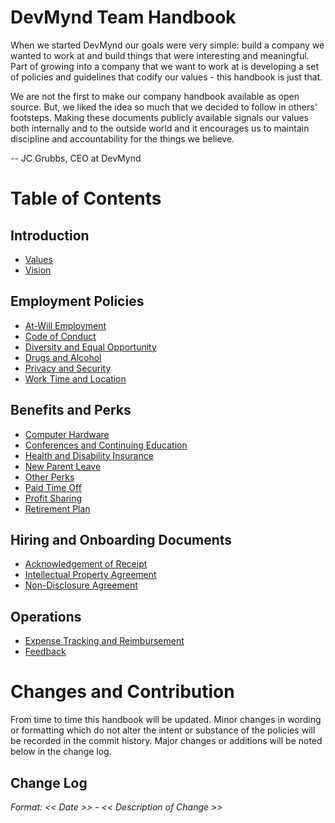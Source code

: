 # DevMynd Team Handbook

When we started DevMynd our goals were very simple: build a company we
wanted to work at and build things that were interesting and meaningful.
Part of growing into a company that we want to work at is developing a
set of policies and guidelines that codify our values - this handbook is
just that.

We are not the first to make our company handbook available as open
source.  But, we liked the idea so much that we decided to follow in
others' footsteps.  Making these documents publicly available signals
our values both internally and to the outside world and it encourages us
to maintain discipline and accountability for the things we believe.

-- JC Grubbs, CEO at DevMynd

# Table of Contents

## Introduction
* [Values](https://github.com/devmynd/handbook/blob/master/Values.md)
* [Vision](https://github.com/devmynd/handbook/blob/master/Vision.md)

## Employment Policies
* [At-Will Employment](https://github.com/devmynd/handbook/blob/master/Employment%20Policies/At-Will%20Employment.md)
* [Code of Conduct](https://github.com/devmynd/handbook/blob/master/Employment%20Policies/Code%20of%20Conduct.md)
* [Diversity and Equal Opportunity](https://github.com/devmynd/handbook/blob/master/Employment%20Policies/Diversity%20and%20Equal%20Opportunity.md)
* [Drugs and Alcohol](https://github.com/devmynd/handbook/blob/master/Employment%20Policies/Drugs%20and%20Alcohol.md)
* [Privacy and Security](https://github.com/devmynd/handbook/blob/master/Employment%20Policies/Privacy%20and%20Security.md)
* [Work Time and Location](https://github.com/devmynd/handbook/blob/master/Employment%20Policies/Work%20Time%20and%20Location.md)

## Benefits and Perks
* [Computer Hardware](https://github.com/devmynd/handbook/blob/master/Benefits%20and%20Perks/Computer%20Hardware.md)
* [Conferences and Continuing Education](https://github.com/devmynd/handbook/blob/master/Benefits%20and%20Perks/Conferences%20and%20Continuing%20Education.md)
* [Health and Disability Insurance](https://github.com/devmynd/handbook/blob/master/Benefits%20and%20Perks/Health%20and%20Disability%20Insurance.md)
* [New Parent Leave](https://github.com/devmynd/handbook/blob/master/Benefits%20and%20Perks/New%20Parent%20Leave.md)
* [Other Perks](https://github.com/devmynd/handbook/blob/master/Benefits%20and%20Perks/Other%20Perks.md)
* [Paid Time Off](https://github.com/devmynd/handbook/blob/master/Benefits%20and%20Perks/Paid%20Time%20Off.md)
* [Profit Sharing](https://github.com/devmynd/handbook/blob/master/Benefits%20and%20Perks/Profit%20Sharing.md)
* [Retirement Plan](https://github.com/devmynd/handbook/blob/master/Benefits%20and%20Perks/Retirement%20Plan.md)

## Hiring and Onboarding Documents
* [Acknowledgement of Receipt](https://github.com/devmynd/handbook/blob/master/Hiring%20and%20Onboarding%20Documents/Acknowledgement%20of%20Receipt.md)
* [Intellectual Property Agreement](https://github.com/devmynd/handbook/blob/master/Hiring%20and%20Onboarding%20Documents/Intellectual%20Property%20Agreement.md)
* [Non-Disclosure Agreement](https://github.com/devmynd/handbook/blob/master/Hiring%20and%20Onboarding%20Documents/Non-Disclosure%20Agreement.md)

## Operations
* [Expense Tracking and Reimbursement](https://github.com/devmynd/handbook/blob/master/Operations/Expense%20Tracking%20and%20Reimbursement.md)
* [Feedback](https://github.com/devmynd/handbook/blob/master/Operations/Feedback.md)

# Changes and Contribution

From time to time this handbook will be updated.  Minor changes in
wording or formatting which do not alter the intent or substance of the
policies will be recorded in the commit history.  Major changes or
additions will be noted below in the change log.

## Change Log

_Format: << Date >> - << Description of Change >>_
